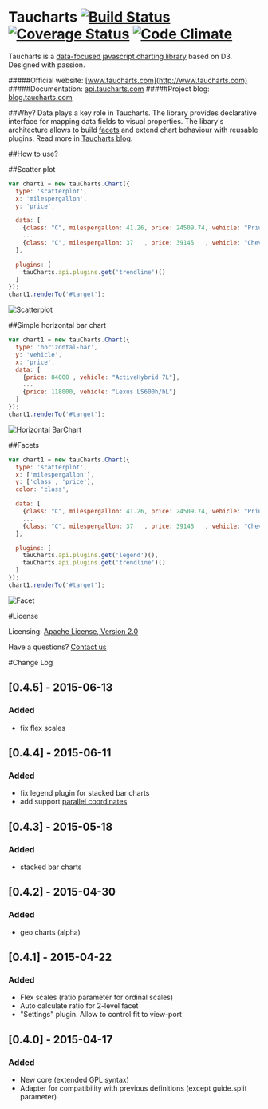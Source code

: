 Taucharts [![Build Status](https://travis-ci.org/TargetProcess/tauCharts.png?branch=master)](https://travis-ci.org/TargetProcess/tauCharts) [![Coverage Status](https://img.shields.io/coveralls/TargetProcess/tauCharts.svg)](https://coveralls.io/r/TargetProcess/tauCharts) [![Code Climate](https://codeclimate.com/github/TargetProcess/tauCharts/badges/gpa.svg)](https://codeclimate.com/github/TargetProcess/tauCharts)
=========

Taucharts is a [data-focused javascript charting library](http://blog.taucharts.com/taucharts-data-focused-charting-library/) based on D3. Designed with passion.

#####Official website: [www.taucharts.com](http://www.taucharts.com)
#####Documentation: [api.taucharts.com](http://api.taucharts.com)
#####Project blog: [blog.taucharts.com](http://blog.taucharts.com)

##Why?
Data plays a key role in Taucharts. The library provides declarative interface for mapping data fields to visual properties. The libary's architecture allows to build [facets](http://api.taucharts.com/basic/facet.html) and extend chart behaviour with reusable plugins. Read more in [Taucharts blog](http://blog.taucharts.com/taucharts-data-focused-charting-library/).

##How to use?

##Scatter plot

```javascript
var chart1 = new tauCharts.Chart({
  type: 'scatterplot',
  x: 'milespergallon',
  y: 'price',

  data: [
    {class: "C", milespergallon: 41.26, price: 24509.74, vehicle: "Prius (1st Gen)", year: 1997},
    ...
    {class: "C", milespergallon: 37   , price: 39145   , vehicle: "Chevrolet Volt" , year: 2013}
  ],

  plugins: [
    tauCharts.api.plugins.get('trendline')()
  ]
});
chart1.renderTo('#target');
```
![Scatterplot](https://dl.dropboxusercontent.com/u/96767946/taucharts.com/scatterplot.png)

##Simple horizontal bar chart

```javascript
var chart1 = new tauCharts.Chart({
  type: 'horizontal-bar',
  y: 'vehicle',
  x: 'price',
  data: [
    {price: 84000 , vehicle: "ActiveHybrid 7L"},
    ...
    {price: 118000, vehicle: "Lexus LS600h/hL"}
  ]
});
chart1.renderTo('#target');
```
![Horizontal BarChart](https://dl.dropboxusercontent.com/u/96767946/taucharts.com/horizontal-bar.png)

##Facets

```javascript
var chart1 = new tauCharts.Chart({
  type: 'scatterplot',
  x: ['milespergallon'],
  y: ['class', 'price'],
  color: 'class',

  data: [
    {class: "C", milespergallon: 41.26, price: 24509.74, vehicle: "Prius (1st Gen)", year: 1997},
    ...
    {class: "C", milespergallon: 37   , price: 39145   , vehicle: "Chevrolet Volt" , year: 2013}
  ],

  plugins: [
    tauCharts.api.plugins.get('legend')(),
    tauCharts.api.plugins.get('trendline')()
  ]
});
chart1.renderTo('#target');
```
![Facet](https://dl.dropboxusercontent.com/u/96767946/taucharts.com/facet.png)

#License

Licensing: [Apache License, Version 2.0](http://www.apache.org/licenses/LICENSE-2.0)

Have a questions? [Contact us](mailto:michael@targetprocess.com)

#Change Log
## [0.4.5] - 2015-06-13
### Added
- fix flex scales


## [0.4.4] - 2015-06-11
### Added
- fix legend plugin for stacked bar charts
- add support [parallel coordinates](http://en.wikipedia.org/wiki/Parallel_coordinates) 

## [0.4.3] - 2015-05-18
### Added
- stacked bar charts


## [0.4.2] - 2015-04-30
### Added
- geo charts (alpha)


## [0.4.1] - 2015-04-22
### Added
- Flex scales (ratio parameter for ordinal scales)
- Auto calculate ratio for 2-level facet
- "Settings" plugin. Allow to control fit to view-port


## [0.4.0] - 2015-04-17
### Added
- New core (extended GPL syntax)
- Adapter for compatibility with previous definitions (except guide.split parameter)


